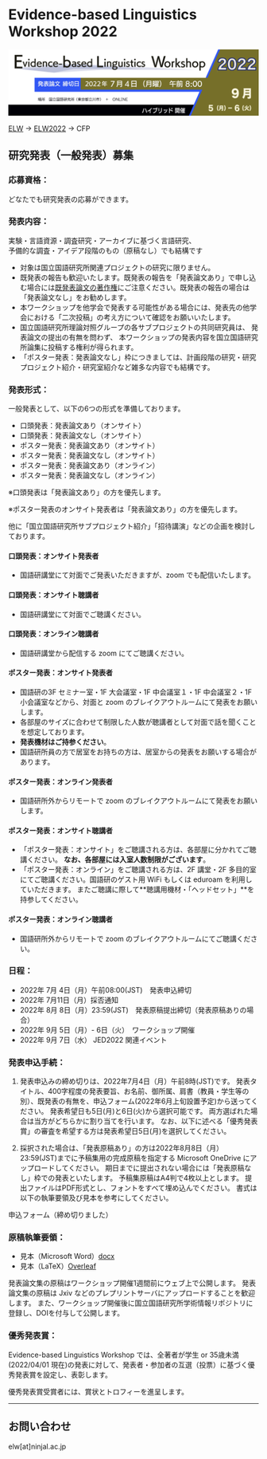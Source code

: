 # Evidence-based Linguistics Workshop 2022
![ELW_CFP_LOGO.png](ELW_CFP_LOGO.png)

[ELW](../index.md) → [ELW2022](index.md) → CFP

## 研究発表（一般発表）募集

### 応募資格：
どなたでも研究発表の応募ができます。

### 発表内容：
実験・言語資源・調査研究・アーカイブに基づく言語研究、  
予備的な調査・アイデア段階のもの（原稿なし）でも結構です

- 対象は国立国語研究所関連プロジェクトの研究に限りません。
- 既発表の報告も歓迎いたします。既発表の報告を「発表論文あり」で申し込む場合には[既発表論文の著作権](copyright.md)にご注意ください。既発表の報告の場合は「発表論文なし」をお勧めします。
- 本ワークショップを他学会で発表する可能性がある場合には、発表先の他学会における「二次投稿」の考え方について確認をお願いいたします。
- 国立国語研究所理論対照グループの各サブプロジェクトの共同研究員は、
発表論文の提出の有無を問わず、
本ワークショップの発表内容を国立国語研究所論集に投稿する権利が得られます。
- 「ポスター発表：発表論文なし」枠につきましては、計画段階の研究・研究プロジェクト紹介・研究室紹介など雑多な内容でも結構です。

### 発表形式：

一般発表として、以下の6つの形式を準備しております。

- 口頭発表：発表論文あり（オンサイト）
- 口頭発表：発表論文なし（オンサイト）
- ポスター発表：発表論文あり（オンサイト）
- ポスター発表：発表論文なし（オンサイト）
- ポスター発表：発表論文あり（オンライン）
- ポスター発表：発表論文なし（オンライン）

※口頭発表は「発表論文あり」の方を優先します。

※ポスター発表のオンサイト発表者は「発表論文あり」の方を優先します。

他に「国立国語研究所サブプロジェクト紹介」「招待講演」などの企画を検討しております。

#### 口頭発表：オンサイト発表者
- 国語研講堂にて対面でご発表いただきますが、zoom でも配信いたします。

#### 口頭発表：オンサイト聴講者
- 国語研講堂にて対面でご聴講ください。

#### 口頭発表：オンライン聴講者
- 国語研講堂から配信する zoom にてご聴講ください。

#### ポスター発表：オンサイト発表者
- 国語研の3F セミナー室・1F 大会議室・1F 中会議室１・1F 中会議室２・1F 小会議室などから、対面と zoom のブレイクアウトルームにて発表をお願いします。
- 各部屋のサイズに合わせて制限した人数が聴講者として対面で話を聞くことを想定しております。
- **発表機材はご持参ください**。
- 国語研所員の方で居室をお持ちの方は、居室からの発表をお願いする場合があります。

#### ポスター発表：オンライン発表者
- 国語研所外からリモートで zoom のブレイクアウトルームにて発表をお願いします。

#### ポスター発表：オンサイト聴講者
- 「ポスター発表：オンサイト」をご聴講される方は、各部屋に分かれてご聴講ください。
**なお、各部屋には入室人数制限がございます**。
- 「ポスター発表：オンライン」をご聴講される方は、2F 講堂・2F 多目的室にてご聴講ください。国語研のゲスト用 WiFi もしくは eduroam を利用していただきます。
またご聴講に際して**聴講用機材・「ヘッドセット」**を持参してください。

#### ポスター発表：オンライン聴講者
- 国語研所外からリモートで zoom のブレイクアウトルームにてご聴講ください。

### 日程：
- 2022年 7月 4日（月）午前08:00(JST)　発表申込締切
- 2022年 7月11日（月）採否通知
- 2022年 8月 8日（月）23:59(JST)　発表原稿提出締切（発表原稿ありの場合）
- 2022年 9月 5日（月）- 6日（火）　ワークショップ開催
- 2022年 9月 7日（水） JED2022 関連イベント

### 発表申込手続：

1. 発表申込みの締め切りは、2022年7月4日（月）午前8時(JST)です。
発表タイトル、400字程度の発表要旨、お名前、御所属、肩書（教員・学生等の別）、既発表の有無を、申込フォーム(2022年6月上旬設置予定)から送ってください。
発表希望日も5日(月)と6日(火)から選択可能です。
両方選ばれた場合は当方がどちらかに割り当てを行います。
なお、以下に述べる「優秀発表賞」の審査を希望する方は発表希望日5日(月)を選択してください。

2. 採択された場合は、「発表原稿あり」の方は2022年8月8日（月）23:59(JST)までに予稿集用の完成原稿を指定する Microsoft OneDrive にアップロードしてください。
期日までに提出されない場合には「発表原稿なし」枠での発表といたします。
予稿集原稿はA4判で4枚以上とします。
提出ファイルはPDF形式とし、フォントをすべて埋め込んでください。
書式は以下の執筆要領及び見本を参考にしてください。

申込フォーム（締め切りました）

### 原稿執筆要領：

- 見本（Microsoft Word）[docx](ELW2022_sample.docx)
- 見本（LaTeX）[Overleaf](https://www.overleaf.com/read/xvxktfcxpsmm)

発表論文集の原稿はワークショップ開催1週間前にウェブ上で公開します。
発表論文集の原稿は Jxiv などのプレプリントサーバにアップロードすることを歓迎します。
また、ワークショップ開催後に国立国語研究所学術情報リポジトリに登録し、DOIを付与して公開します。

### 優秀発表賞：

Evidence-based Linguistics Workshop では、全著者が学生 or 35歳未満 (2022/04/01 現在)の発表に対して、発表者・参加者の互選（投票）に基づく優秀発表賞を設定し、表彰します。

優秀発表賞受賞者には、賞状とトロフィーを進呈します。

---

## お問い合わせ

elw[at]ninjal.ac.jp
